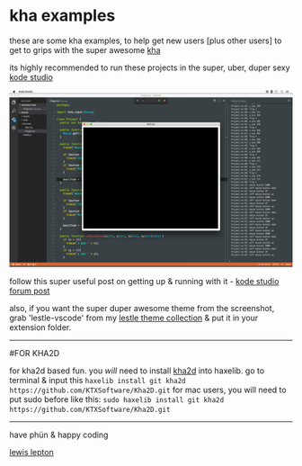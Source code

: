 # kha examples
these are some kha examples, to help get new users [plus other users] to get to grips with the super awesome [kha](https://github.com/KTXSoftware/Kha)

its highly recommended to run these projects in the super, uber, duper sexy [kode studio](https://github.com/KTXSoftware/KodeStudio/releases)

![kodestudio](ks.png)

follow this super useful post on getting up & running with it - [kode studio forum post](http://kode.tech/kode-studio-16-1/)

also, if you want the super duper awesome theme from the screenshot, grab 'lestle-vscode' from my [lestle theme collection](https://github.com/lewislepton/lestle-theme-collection) & put it in your extension folder.

------

#FOR KHA2D

for kha2d based fun. you *will* need to install [kha2d](https://github.com/KTXSoftware/Kha2D) into haxelib. go to terminal & input this
`haxelib install git kha2d https://github.com/KTXSoftware/Kha2D.git`
for mac users, you will need to put sudo before like this: `sudo haxelib install git kha2d https://github.com/KTXSoftware/Kha2D.git`

------

have phün & happy coding

[lewis lepton](http://lewislepton.com)
